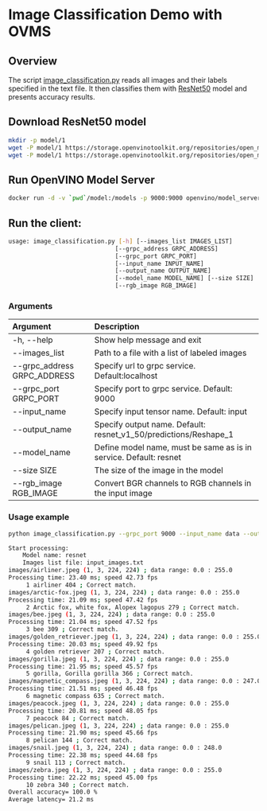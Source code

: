 # Image Classification Demo with OVMS

## Overview

The script [image_classification.py](image_classification.py) reads all images and their labels specified in the text file. It then classifies them with [ResNet50](https://docs.openvino.ai/latest/omz_models_model_resnet50_binary_0001.html) model and presents accuracy results.


## Download ResNet50 model

```bash
mkdir -p model/1
wget -P model/1 https://storage.openvinotoolkit.org/repositories/open_model_zoo/2021.4/models_bin/3/resnet50-binary-0001/FP32-INT1/resnet50-binary-0001.bin
wget -P model/1 https://storage.openvinotoolkit.org/repositories/open_model_zoo/2021.4/models_bin/3/resnet50-binary-0001/FP32-INT1/resnet50-binary-0001.xml
```

## Run OpenVINO Model Server
```bash
docker run -d -v `pwd`/model:/models -p 9000:9000 openvino/model_server:latest --model_path /models --model_name resnet --port 9000
```

## Run the client:
```bash
usage: image_classification.py [-h] [--images_list IMAGES_LIST]
                              [--grpc_address GRPC_ADDRESS]
                              [--grpc_port GRPC_PORT]
                              [--input_name INPUT_NAME]
                              [--output_name OUTPUT_NAME]
                              [--model_name MODEL_NAME] [--size SIZE]
                              [--rgb_image RGB_IMAGE]
```

### Arguments

| Argument      | Description |
| :---        |    :----   |
| -h, --help       | Show help message and exit       |
| --images_list   |   Path to a file with a list of labeled images      |
| --grpc_address GRPC_ADDRESS | Specify url to grpc service. Default:localhost | 
| --grpc_port GRPC_PORT | Specify port to grpc service. Default: 9000 |
| --input_name | Specify input tensor name. Default: input |
| --output_name | Specify output name. Default: resnet_v1_50/predictions/Reshape_1 |
| --model_name | Define model name, must be same as is in service. Default: resnet|
| --size SIZE  | The size of the image in the model|
| --rgb_image RGB_IMAGE | Convert BGR channels to RGB channels in the input image |

### Usage example

```bash
python image_classification.py --grpc_port 9000 --input_name data --output_name prob --image_list ../input_images.txt

Start processing:
	Model name: resnet
	Images list file: input_images.txt
images/airliner.jpeg (1, 3, 224, 224) ; data range: 0.0 : 255.0
Processing time: 23.40 ms; speed 42.73 fps
	 1 airliner 404 ; Correct match.
images/arctic-fox.jpeg (1, 3, 224, 224) ; data range: 0.0 : 255.0
Processing time: 21.09 ms; speed 47.42 fps
	 2 Arctic fox, white fox, Alopex lagopus 279 ; Correct match.
images/bee.jpeg (1, 3, 224, 224) ; data range: 0.0 : 255.0
Processing time: 21.04 ms; speed 47.52 fps
	 3 bee 309 ; Correct match.
images/golden_retriever.jpeg (1, 3, 224, 224) ; data range: 0.0 : 255.0
Processing time: 20.03 ms; speed 49.92 fps
	 4 golden retriever 207 ; Correct match.
images/gorilla.jpeg (1, 3, 224, 224) ; data range: 0.0 : 255.0
Processing time: 21.95 ms; speed 45.57 fps
	 5 gorilla, Gorilla gorilla 366 ; Correct match.
images/magnetic_compass.jpeg (1, 3, 224, 224) ; data range: 0.0 : 247.0
Processing time: 21.51 ms; speed 46.48 fps
	 6 magnetic compass 635 ; Correct match.
images/peacock.jpeg (1, 3, 224, 224) ; data range: 0.0 : 255.0
Processing time: 20.81 ms; speed 48.05 fps
	 7 peacock 84 ; Correct match.
images/pelican.jpeg (1, 3, 224, 224) ; data range: 0.0 : 255.0
Processing time: 21.90 ms; speed 45.66 fps
	 8 pelican 144 ; Correct match.
images/snail.jpeg (1, 3, 224, 224) ; data range: 0.0 : 248.0
Processing time: 22.38 ms; speed 44.68 fps
	 9 snail 113 ; Correct match.
images/zebra.jpeg (1, 3, 224, 224) ; data range: 0.0 : 255.0
Processing time: 22.22 ms; speed 45.00 fps
	 10 zebra 340 ; Correct match.
Overall accuracy= 100.0 %
Average latency= 21.2 ms
```




